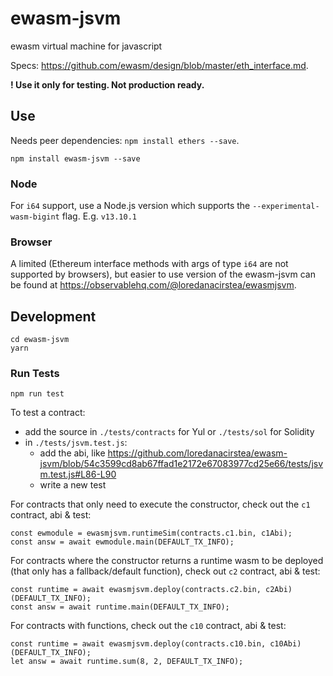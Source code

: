 # ewasm-jsvm

ewasm virtual machine for javascript

Specs: https://github.com/ewasm/design/blob/master/eth_interface.md.

**! Use it only for testing. Not production ready.**

## Use

Needs peer dependencies: `npm install ethers --save`.

```
npm install ewasm-jsvm --save
```

### Node

For `i64` support, use a Node.js version which supports the `--experimental-wasm-bigint` flag. E.g. `v13.10.1`

### Browser

A limited (Ethereum interface methods with args of type `i64` are not supported by browsers), but easier to use version of the ewasm-jsvm can be found at https://observablehq.com/@loredanacirstea/ewasmjsvm.

## Development

```
cd ewasm-jsvm
yarn
```

### Run Tests

```
npm run test
```

To test a contract:

- add the source in `./tests/contracts` for Yul or `./tests/sol` for Solidity
- in `./tests/jsvm.test.js`:
  - add the abi, like https://github.com/loredanacirstea/ewasm-jsvm/blob/54c3599cd8ab67ffad1e2172e67083977cd25e66/tests/jsvm.test.js#L86-L90
  - write a new test

For contracts that only need to execute the constructor, check out the `c1` contract, abi & test:
```
const ewmodule = ewasmjsvm.runtimeSim(contracts.c1.bin, c1Abi);
const answ = await ewmodule.main(DEFAULT_TX_INFO);
```

For contracts where the constructor returns a runtime wasm to be deployed (that only has a fallback/default function), check out `c2` contract, abi & test:
```
const runtime = await ewasmjsvm.deploy(contracts.c2.bin, c2Abi)(DEFAULT_TX_INFO);
const answ = await runtime.main(DEFAULT_TX_INFO);
```

For contracts with functions, check out the `c10` contract, abi & test:
```
const runtime = await ewasmjsvm.deploy(contracts.c10.bin, c10Abi)(DEFAULT_TX_INFO);
let answ = await runtime.sum(8, 2, DEFAULT_TX_INFO);
```
